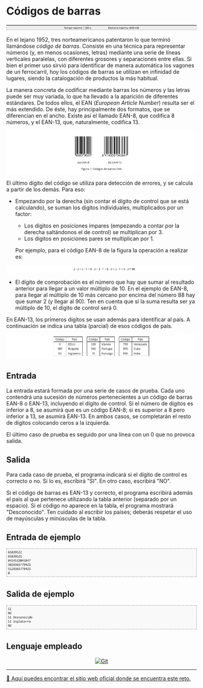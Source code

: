 # Códigos de barras

![Entrada del programa](images/tiempoMemoria.png)

En el lejano 1952, tres norteamericanos patentaron lo que terminó llamándose *código de barras*. Consiste en una técnica para representar números (y, en menos ocasiones, letras) mediante una serie de líneas verticales paralelas, con diferentes grosores y separaciones entre ellas. Si bien el primer uso sirvió para identificar de manera automática los vagones de un ferrocarril, hoy los códigos de barras se utilizan en infinidad de lugares, siendo la catalogación de productos la más habitual.

La manera concreta de codificar mediante barras los números y las letras puede ser muy variada, lo que ha llevado a la aparición de diferentes estándares. De todos ellos, el EAN (*European Article Number*) resulta ser el más extendido. De éste, hay principalmente dos formatos, que se diferencian en el ancho. Existe así el llamado EAN-8, que codifica 8 números, y el EAN-13, que, naturalmente, codifica 13.

![Entrada del programa](images/figura.png)

El último dígito del código se utiliza para detección de errores, y se calcula a partir de los demás. Para eso:

* Empezando por la derecha (sin contar el dígito de control que se está calculando), se suman los dígitos individuales, multiplicados por un factor:
	* Los dígitos en posiciones impares (empezando a contar por la derecha saltándonos el de control) se multiplican por 3.
	* Los dígitos en posiciones pares se multiplican por 1.

	Por ejemplo, para el código EAN-8 de la figura la operación a realizar es:
	
![Entrada del programa](images/ejemplo.png)

* El dígito de comprobación es el número que hay que sumar al resultado anterior para llegar a un valor múltiplo de 10. En el ejemplo de EAN-8, para llegar al múltiplo de 10 más cercano por encima del número 88 hay que sumar 2 (y llegar al 90). Ten en cuenta que si la suma resulta ser ya múltiplo de 10, el dígito de control será 0.

En EAN-13, los primeros dígitos se usan además para identificar al país. A continuación se indica una tabla (parcial) de esos códigos de país.

![Entrada del programa](images/tabla.png)

## Entrada

La entrada estará formada por una serie de casos de prueba. Cada uno contendrá una sucesión de números pertenecientes a un código de barras EAN-8 o EAN-13, incluyendo el dígito de control. Si el número de dígitos es inferior a 8, se asumirá que es un código EAN-8; si es superior a 8 pero inferior a 13, se asumirá EAN-13. En ambos casos, se completarán el resto de dígitos colocando ceros a la izquierda.

El último caso de prueba es seguido por una línea con un 0 que no provoca salida.

## Salida

Para cada caso de prueba, el programa indicará si el dígito de control es correcto o no. Si lo es, escribirá "SI". En otro caso, escribirá "NO".

Si el código de barras es EAN-13 y correcto, el programa escribirá además el país al que pertenece utilizando la tabla anterior (separado por un espacio). Si el código no aparece en la tabla, el programa mostrará "Desconocido". Ten cuidado al escribir los países; deberás respetar el uso de mayúsculas y minúsculas de la tabla.

## Entrada de ejemplo

![Entrada del programa](images/entrada.png)

## Salida de ejemplo

![Salida del programa](images/salida.png)

## Lenguaje empleado

<p align="center">
	<a href="https://www.swift.org">
	    <img src="https://img.shields.io/badge/Swift-FA7343?style=for-the-badge&logo=swift&logoColor=white" alt="Git">
	</a>
</p>

---

[🛜 Aquí puedes encontrar el sitio web oficial donde se encuentra este reto.](https://aceptaelreto.com/pub/problems/v001/06/st/statements/Spanish/index.html)